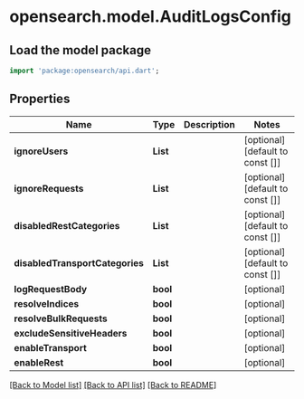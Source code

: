 # opensearch.model.AuditLogsConfig

## Load the model package
```dart
import 'package:opensearch/api.dart';
```

## Properties
Name | Type | Description | Notes
------------ | ------------- | ------------- | -------------
**ignoreUsers** | **List<String>** |  | [optional] [default to const []]
**ignoreRequests** | **List<String>** |  | [optional] [default to const []]
**disabledRestCategories** | **List<String>** |  | [optional] [default to const []]
**disabledTransportCategories** | **List<String>** |  | [optional] [default to const []]
**logRequestBody** | **bool** |  | [optional] 
**resolveIndices** | **bool** |  | [optional] 
**resolveBulkRequests** | **bool** |  | [optional] 
**excludeSensitiveHeaders** | **bool** |  | [optional] 
**enableTransport** | **bool** |  | [optional] 
**enableRest** | **bool** |  | [optional] 

[[Back to Model list]](../README.md#documentation-for-models) [[Back to API list]](../README.md#documentation-for-api-endpoints) [[Back to README]](../README.md)


